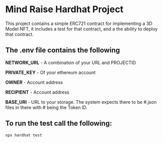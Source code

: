 # Mind Raise Hardhat Project

This project contains a simple ERC721 contract for implementing a 3D Model NFT, it includes a test for that contract, and a the ability to deploy that contract.

## **The .env file contains the following**

**NETWORK_URL** - A combination of your URL and PROJECTID

**PRIVATE_KEY** - Of your ethereum account

**OWNER** - Account address

**RECIPIENT** - Account address

**BASE_URI** - URL to your storage. The system expects there to be #.json files in there with # being the Token ID.

## **To run the test call the following:**

```shell
npx hardhat test
```
